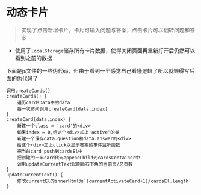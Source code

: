 # 动态卡片

> 实现了点击新增卡片，卡片可输入问题与答案，点击卡片可以翻转问题和答案

- 使用了`localStorage`储存所有卡片数据，使得关闭页面再重新打开后仍然可以看到之前的数据



下面是js文件的一些伪代码，但由于看到一半感觉自己看懂逻辑了所以就懒得写后面的伪代码了


```
调用createCards()
createCards() {
	遍历cardsData中的data
    每一次访问调用createCard(data,index)
}
createCard(data,index) {
    新建一个class = 'card'的<div>
    如果index = 0,给这个<div>加上'active'的类
    新建一个保存data.question和data.answer的<div>
    给这个<div>加上click以显示答案的事件监听函数
    把当前card push到cardsEl中
    把创建的一串card代码appendChild到cardsContainer中
    调用updateCurrentText以刷新右下角的当前页/总页数
}
updateCurrentText() {
	修改currentEl的innerHtml为`(currentActivateCard+1)/cardsEl.length`
}
```
